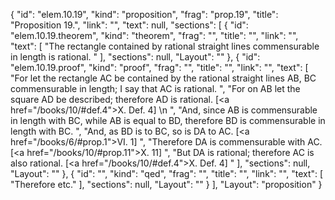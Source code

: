 {
  "id": "elem.10.19",
  "kind": "proposition",
  "frag": "prop.19",
  "title": "Proposition 19.",
  "link": "",
  "text": null,
  "sections": [
    {
      "id": "elem.10.19.theorem",
      "kind": "theorem",
      "frag": "",
      "title": "",
      "link": "",
      "text": [
        "The rectangle contained by rational straight lines commensurable in length is rational. "
      ],
      "sections": null,
      "Layout": ""
    },
    {
      "id": "elem.10.19.proof",
      "kind": "proof",
      "frag": "",
      "title": "",
      "link": "",
      "text": [
        "For let the rectangle AC be contained by the rational straight lines AB, BC commensurable in length; I say that AC is rational. ",
        "For on AB let the square AD be described; therefore AD is rational. [<a href=\"/books/10/#def.4\">X. Def. 4</a>] \n      ",
        "And, since AB is commensurable in length with BC, while AB is equal to BD, therefore BD is commensurable in length with BC. ",
        "And, as BD is to BC, so is DA to AC. [<a href=\"/books/6/#prop.1\">VI. 1</a>] ",
        "Therefore DA is commensurable with AC. [<a href=\"/books/10/#prop.11\">X. 11</a>] ",
        "But DA is rational; therefore AC is also rational. [<a href=\"/books/10/#def.4\">X. Def. 4</a>] "
      ],
      "sections": null,
      "Layout": ""
    },
    {
      "id": "",
      "kind": "qed",
      "frag": "",
      "title": "",
      "link": "",
      "text": [
        "Therefore etc."
      ],
      "sections": null,
      "Layout": ""
    }
  ],
  "Layout": "proposition"
}
